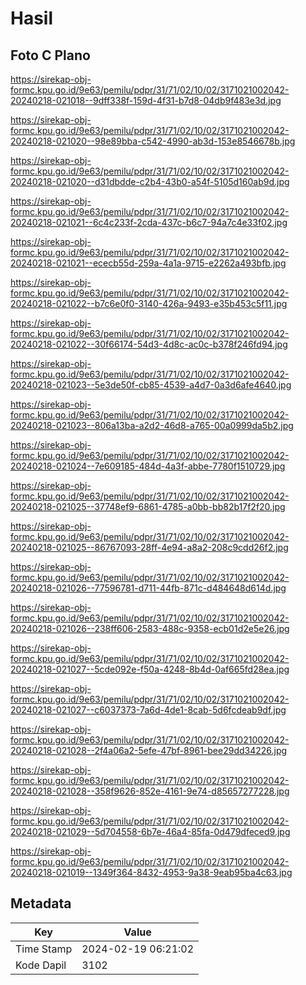 # Hasil

## Foto C Plano

https://sirekap-obj-formc.kpu.go.id/9e63/pemilu/pdpr/31/71/02/10/02/3171021002042-20240218-021018--9dff338f-159d-4f31-b7d8-04db9f483e3d.jpg

https://sirekap-obj-formc.kpu.go.id/9e63/pemilu/pdpr/31/71/02/10/02/3171021002042-20240218-021020--98e89bba-c542-4990-ab3d-153e8546678b.jpg

https://sirekap-obj-formc.kpu.go.id/9e63/pemilu/pdpr/31/71/02/10/02/3171021002042-20240218-021020--d31dbdde-c2b4-43b0-a54f-5105d160ab9d.jpg

https://sirekap-obj-formc.kpu.go.id/9e63/pemilu/pdpr/31/71/02/10/02/3171021002042-20240218-021021--6c4c233f-2cda-437c-b6c7-94a7c4e33f02.jpg

https://sirekap-obj-formc.kpu.go.id/9e63/pemilu/pdpr/31/71/02/10/02/3171021002042-20240218-021021--ececb55d-259a-4a1a-9715-e2262a493bfb.jpg

https://sirekap-obj-formc.kpu.go.id/9e63/pemilu/pdpr/31/71/02/10/02/3171021002042-20240218-021022--b7c6e0f0-3140-426a-9493-e35b453c5f11.jpg

https://sirekap-obj-formc.kpu.go.id/9e63/pemilu/pdpr/31/71/02/10/02/3171021002042-20240218-021022--30f66174-54d3-4d8c-ac0c-b378f246fd94.jpg

https://sirekap-obj-formc.kpu.go.id/9e63/pemilu/pdpr/31/71/02/10/02/3171021002042-20240218-021023--5e3de50f-cb85-4539-a4d7-0a3d6afe4640.jpg

https://sirekap-obj-formc.kpu.go.id/9e63/pemilu/pdpr/31/71/02/10/02/3171021002042-20240218-021023--806a13ba-a2d2-46d8-a765-00a0999da5b2.jpg

https://sirekap-obj-formc.kpu.go.id/9e63/pemilu/pdpr/31/71/02/10/02/3171021002042-20240218-021024--7e609185-484d-4a3f-abbe-7780f1510729.jpg

https://sirekap-obj-formc.kpu.go.id/9e63/pemilu/pdpr/31/71/02/10/02/3171021002042-20240218-021025--37748ef9-6861-4785-a0bb-bb82b17f2f20.jpg

https://sirekap-obj-formc.kpu.go.id/9e63/pemilu/pdpr/31/71/02/10/02/3171021002042-20240218-021025--86767093-28ff-4e94-a8a2-208c9cdd26f2.jpg

https://sirekap-obj-formc.kpu.go.id/9e63/pemilu/pdpr/31/71/02/10/02/3171021002042-20240218-021026--77596781-d711-44fb-871c-d484648d614d.jpg

https://sirekap-obj-formc.kpu.go.id/9e63/pemilu/pdpr/31/71/02/10/02/3171021002042-20240218-021026--238ff606-2583-488c-9358-ecb01d2e5e26.jpg

https://sirekap-obj-formc.kpu.go.id/9e63/pemilu/pdpr/31/71/02/10/02/3171021002042-20240218-021027--5cde092e-f50a-4248-8b4d-0af665fd28ea.jpg

https://sirekap-obj-formc.kpu.go.id/9e63/pemilu/pdpr/31/71/02/10/02/3171021002042-20240218-021027--c6037373-7a6d-4de1-8cab-5d6fcdeab9df.jpg

https://sirekap-obj-formc.kpu.go.id/9e63/pemilu/pdpr/31/71/02/10/02/3171021002042-20240218-021028--2f4a06a2-5efe-47bf-8961-bee29dd34226.jpg

https://sirekap-obj-formc.kpu.go.id/9e63/pemilu/pdpr/31/71/02/10/02/3171021002042-20240218-021028--358f9626-852e-4161-9e74-d85657277228.jpg

https://sirekap-obj-formc.kpu.go.id/9e63/pemilu/pdpr/31/71/02/10/02/3171021002042-20240218-021029--5d704558-6b7e-46a4-85fa-0d479dfeced9.jpg

https://sirekap-obj-formc.kpu.go.id/9e63/pemilu/pdpr/31/71/02/10/02/3171021002042-20240218-021019--1349f364-8432-4953-9a38-9eab95ba4c63.jpg


## Metadata

| Key        | Value               |
| ---------- | ------------------- |
| Time Stamp | 2024-02-19 06:21:02 |
| Kode Dapil | 3102                |



